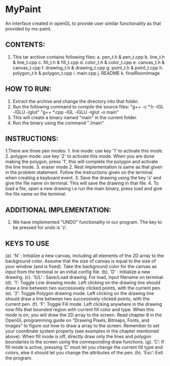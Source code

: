 MyPaint
=======

An interface created in openGL to provide user similar functionality as that provided by ms-paint.

CONTENTS:
----------------------
1. This tar archive contains following files:
	a. pen_t.h & pen_t.cpp
	b. line_t.h & line_t.cpp
	c. fill_t.h & fill_t.cpp 
	d. color_t.h & color_t.cpp
	e. canvas_t.h & canvas_t.cpp
	f. drawing_t.h & drawing_t.cpp
	g. point_t.h & point_t.cpp
	h. polygon_t.h & polygon_t.cpp 
	i. main.cpp
	j. README
	k. finalRoomImage

HOW TO RUN:
------------------------
1. Extract the archive and change the directory into that folder.
2. Run the following command to compile the source files:
	"g++ -c *.h -lGL -lGLU -lglut"
	"g++  *.cpp -lGL -lGLU -lglut -o main"
3. This will create a binary named "main" in the current folder.
4. Run the binary using the command "./main"


INSTRUCTIONS:
------------------------
1.There are three pen modes:
	1. line mode: use key '1' to activate this mode. 
	2. polygon mode: use key '2' to activate this mode. When you are done making the polygon, press '1', this will complete the polygon and activate the line mode.
	3. eraser mode
2. Rest implementation is same as that given in the problem statement. Follow the instructions given on the terminal when 	creating a keyboard event.
3. Save the drawing using the key 's' and give the file name on terminal. This will save the drawing in that file.
4. To load a file, open a new drawing i.e run the main binary, press load and give the file name on the terminal.


ADDITIONAL IMPLEMENTATION:
---------------------------
1. We have implemented "UNDO" functionality in our program. The key to be pressed for undo is 'z'.

KEYS TO USE
---------------------------
(a). ’N’ : Initialize a new canvas, including all elements of the 2D array to the background color. Assume that the size of canvas is equal
to the size of your window (and is fixed). Take the background color for the canvas as input from the terminal or an initial config
file.
(b). ’D’ : Initialize a new drawing.
(c). ’S/L’ : Save/Load drawing. For load, input filename on terminal.
(d). ’1’: Toggle Line drawing mode. Left clicking on the drawing line should draw a line between two successively clicked points, with
the current pen.
(e). ’2’: Toggle Polygon drawing mode. Left clicking on the drawing line should draw a line between two successively clicked points,
with the current pen.
(f). ’F’: Toggle Fill mode. Left clicking anywhere in the drawing now fills that bounded region with current fill color and type. When
this mode is on, you will draw the 2D array to the screen. Read chapter 8 in the OpenGL programming guide on “Drawing Pixels,
Bitmaps, Fonts, and Images” to figure out how to draw a array to the screen. Remember to set your coordinate system properly
(see examples in the chapter mentioned above). When fill mode is off, directly draw only the lines and polygon boundaries to the
screen using the corresponding draw functions.
(g). ’C’: If fill mode is active, pressing ’C’ must let you change the current fill type and colors, else it should let you change the
attributes of the pen.
(h). ’Esc’: Exit the program.

